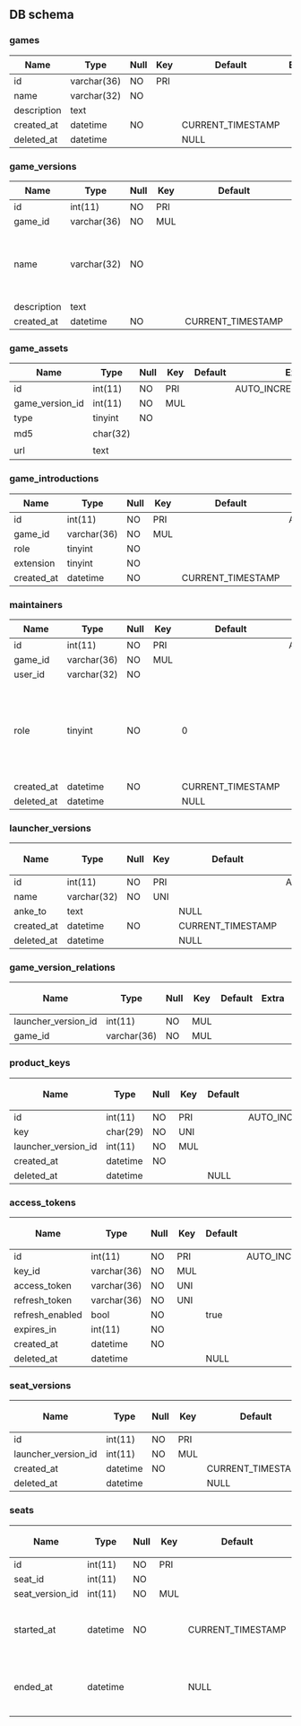 ## DB schema

### games
| Name | Type | Null | Key | Default | Extra | 説明 |
| --- | --- | --- | --- | --- | --- | --- |
| id | varchar(36) | NO | PRI |  |  | UUID |
| name | varchar(32) | NO |  |  |  |  |
| description | text |  |  |  |  |  |
| created_at | datetime | NO |  | CURRENT_TIMESTAMP |  |  |
| deleted_at | datetime |  |  | NULL |  |  |

### game_versions
| Name | Type | Null | Key | Default | Extra | 説明 |
| --- | --- | --- | --- | --- | --- | --- |
| id | int(11) | NO | PRI |  | AUTO_INCREMENT,unsigned |  |
| game_id | varchar(36) | NO | MUL |  |  | UUID |
| name | varchar(32) | NO |  |  |  | ゲームのバージョン名 |
| description | text |  |  |  |  |  |
| created_at | datetime | NO |  | CURRENT_TIMESTAMP |  |  |

### game_assets
| Name | Type | Null | Key | Default | Extra | 説明 |
| --- | --- | --- | --- | --- | --- | --- |
| id | int(11) | NO | PRI |  | AUTO_INCREMENT,unsigned |  |
| game_version_id | int(11) | NO | MUL |  |  |  |
| type | tinyint | NO |  |  |  | 0:`url`,1:`jar`,2:`windows`,3:`mac` |
| md5 | char(32) |  |  |  |  | typeが`url`時はNULL |
| url | text |  |  |  |  | typeが`url`以外でNULL |

### game_introductions
| Name | Type | Null | Key | Default | Extra | 説明 |
| --- | --- | --- | --- | --- | --- | --- |
| id | int(11) | NO | PRI |  | AUTO_INCREMENT,unsigned |  |
| game_id | varchar(36) | NO | MUL |  |  | UUID |
| role | tinyint | NO |  |  |  | 0:`image`,1:`video` |
| extension | tinyint | NO |  |  |  | 0:`jpeg`,1:`png`,2:`gif`,3:`mp4` |
| created_at | datetime | NO |  | CURRENT_TIMESTAMP |  |  |

### maintainers
| Name | Type | Null | Key | Default | Extra | 説明 |
| --- | --- | --- | --- | --- | --- | --- |
| id | int(11) | NO | PRI |  | AUTO_INCREMENT,unsigned |  |
| game_id | varchar(36) | NO | MUL |  |  | UUID |
| user_id | varchar(32) | NO |  |  |  | traPID(UUID) |
| role | tinyint | NO |  | 0 |  | 0:ゲームの更新の権限のみ,1:ゲームの更新と更新権限を持つ使途の追加の権限を持つ |
| created_at | datetime | NO |  | CURRENT_TIMESTAMP |  |  |
| deleted_at | datetime |  |  | NULL |  |  |

### launcher_versions
| Name | Type | Null | Key | Default | Extra | 説明 |
| --- | --- | --- | --- | --- | --- | --- |
| id | int(11) | NO | PRI |  | AUTO_INCREMENT,unsigned |  |
| name | varchar(32) | NO | UNI |  |  |  |
| anke_to | text |  |  | NULL |  |  |
| created_at | datetime | NO |  | CURRENT_TIMESTAMP |  |  |
| deleted_at | datetime |  |  | NULL |  |  |

### game_version_relations
| Name | Type | Null | Key | Default | Extra | 説明 |
| --- | --- | --- | --- | --- | --- | --- |
| launcher_version_id | int(11) | NO | MUL |  |  |  |
| game_id | varchar(36) | NO | MUL |  |  |  |

### product_keys
| Name | Type | Null | Key | Default | Extra | 説明 |
| --- | --- | --- | --- | --- | --- | --- |
| id | int(11) | NO | PRI |  | AUTO_INCREMENT,unsigned |  |
| key | char(29) | NO | UNI |  |  |  |
| launcher_version_id | int(11) | NO | MUL |  |  |  |
| created_at | datetime | NO |  |  |  |  |
| deleted_at | datetime |  |  | NULL |  |  |

### access_tokens
| Name | Type | Null | Key | Default | Extra | 説明 |
| --- | --- | --- | --- | --- | --- | --- |
| id | int(11) | NO | PRI |  | AUTO_INCREMENT,unsigned |  |
| key_id | varchar(36) | NO | MUL |  |  |  |
| access_token | varchar(36) | NO | UNI |  |  |  |
| refresh_token | varchar(36) | NO | UNI |  |  |  |
| refresh_enabled | bool | NO |  | true |  |  |
| expires_in | int(11) | NO |  |  |  |  |
| created_at | datetime | NO |  |  |  |  |
| deleted_at | datetime |  |  | NULL |  |  |

### seat_versions
| Name | Type | Null | Key | Default | Extra | 説明 |
| --- | --- | --- | --- | --- | --- | --- |
| id | int(11) | NO | PRI |  | AUTO_INCREMENT,unsigned |  |
| launcher_version_id | int(11) | NO | MUL |  |  |  |
| created_at | datetime | NO |  | CURRENT_TIMESTAMP |  |  |
| deleted_at | datetime |  |  | NULL |  |  |

### seats
| Name | Type | Null | Key | Default | Extra | 説明 |
| --- | --- | --- | --- | --- | --- | --- |
| id | int(11) | NO | PRI |  | AUTO_INCREMENT,unsigned |  |
| seat_id | int(11) | NO |  |  |  |  |
| seat_version_id | int(11) | NO | MUL |  |  |  |
| started_at | datetime | NO |  | CURRENT_TIMESTAMP |  | 着席時刻 |
| ended_at | datetime |  |  | NULL |  | 離席時刻 |
